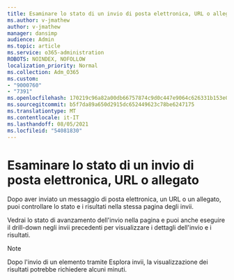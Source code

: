 ```yaml
---
title: Esaminare lo stato di un invio di posta elettronica, URL o allegato
ms.author: v-jmathew
author: v-jmathew
manager: dansimp
audience: Admin
ms.topic: article
ms.service: o365-administration
ROBOTS: NOINDEX, NOFOLLOW
localization_priority: Normal
ms.collection: Adm_O365
ms.custom:
- "9000760"
- "7391"
ms.openlocfilehash: 170219c96a82a00db66757874c9d0c447e9064c626331b153e070ad9010f7e7b
ms.sourcegitcommit: b5f7da89a650d2915dc652449623c78be6247175
ms.translationtype: MT
ms.contentlocale: it-IT
ms.lasthandoff: 08/05/2021
ms.locfileid: "54081830"
---
```

# <a name="review-the-status-of-an-email-url-or-attachment-submission"></a>Esaminare lo stato di un invio di posta elettronica, URL o allegato

Dopo aver inviato un messaggio di posta elettronica, un URL o un allegato, puoi controllare lo stato e i risultati nella stessa pagina degli invii.

Vedrai lo stato di avanzamento dell'invio nella pagina e puoi anche eseguire il drill-down negli invii precedenti per visualizzare i dettagli dell'invio e i risultati.

> [!NOTE]
> Dopo l'invio di un elemento tramite Esplora invii, la visualizzazione dei risultati potrebbe richiedere alcuni minuti.
